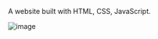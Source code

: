 A website built with HTML, CSS, JavaScript.

![image](https://user-images.githubusercontent.com/42185328/130464168-cfe7a20c-58db-4c16-813e-8214a589466a.png)
